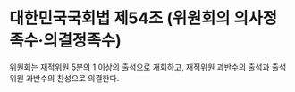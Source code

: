# 대한민국국회법 제54조 (위원회의 의사정족수·의결정족수)

위원회는 재적위원 5분의 1 이상의 출석으로 개회하고, 재적위원 과반수의 출석과 출석위원 과반수의 찬성으로 의결한다.
